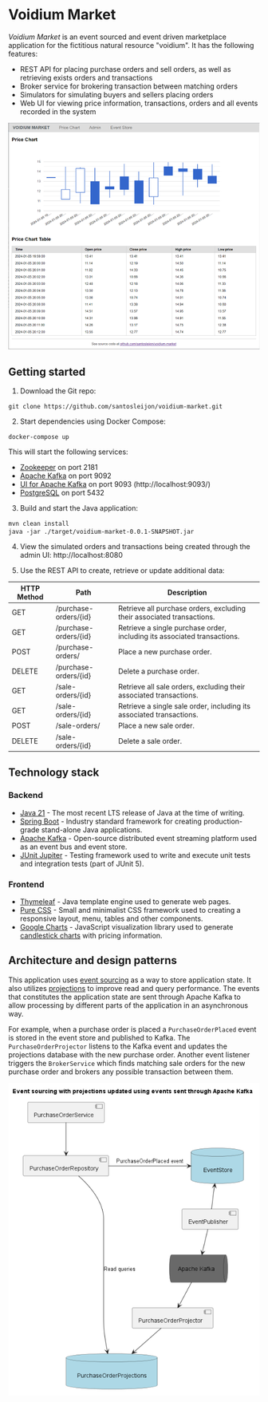 # Voidium Market

*Voidium Market* is an event sourced and event driven marketplace application for the fictitious natural resource "voidium".
It has the following features:

* REST API for placing purchase orders and sell orders, as well as retrieving exists orders and transactions
* Broker service for brokering transaction between matching orders
* Simulators for simulating buyers and sellers placing orders
* Web UI for viewing price information, transactions, orders and all events recorded in the system

![Screenshot of admin UI](https://github.com/santosleijon/voidium-market/blob/main/docs/demo.png?raw=true)

## Getting started

1. Download the Git repo:

```
git clone https://github.com/santosleijon/voidium-market.git
```

2. Start dependencies using Docker Compose:

```
docker-compose up
```

This will start the following services:

* [Zookeeper](https://github.com/apache/zookeeper) on port 2181
* [Apache Kafka](https://github.com/apache/kafka) on port 9092
* [UI for Apache Kafka](https://github.com/provectus/kafka-ui) on port 9093 (http://localhost:9093/)
* [PostgreSQL](https://www.postgresql.org/) on port 5432

3. Build and start the Java application:

```
mvn clean install
java -jar ./target/voidium-market-0.0.1-SNAPSHOT.jar
```

4. View the simulated orders and transactions being created through the admin UI: http://localhost:8080

5. Use the REST API to create, retrieve or update additional data:

| HTTP Method | Path                  | Description                                                              |
|-------------|-----------------------|--------------------------------------------------------------------------|
| GET         | /purchase-orders/{id} | Retrieve all purchase orders, excluding their associated transactions.   |
| GET         | /purchase-orders/{id} | Retrieve a single purchase order, including its associated transactions. |
| POST        | /purchase-orders/     | Place a new purchase order.                                              |
| DELETE      | /purchase-orders/{id} | Delete a purchase order.                                                 |
| GET         | /sale-orders/{id}     | Retrieve all sale orders, excluding their associated transactions.       |
| GET         | /sale-orders/{id}     | Retrieve a single sale order, including its associated transactions.     |
| POST        | /sale-orders/         | Place a new sale order.                                                  |
| DELETE      | /sale-orders/{id}     | Delete a sale order.                                                     |

## Technology stack

### Backend
  * [Java 21](https://dev.java/) - The most recent LTS release of Java at the time of writing.
  * [Spring Boot](https://github.com/spring-projects/spring-boot) - Industry standard framework for creating production-grade stand-alone Java applications.
  * [Apache Kafka](https://kafka.apache.org/) - Open-source distributed event streaming platform used as an event bus and event store.
  * [JUnit Jupiter](https://junit.org/junit5/) - Testing framework used to write and execute unit tests and integration tests (part of JUnit 5).

### Frontend
  * [Thymeleaf](https://www.thymeleaf.org/) - Java template engine used to generate web pages.
  * [Pure CSS](https://purecss.io/) - Small and minimalist CSS framework used to creating a responsive layout, menu, tables and other components.
  * [Google Charts](https://developers.google.com/chart) - JavaScript visualization library used to generate [candlestick charts](https://en.wikipedia.org/wiki/Candlestick_chart) with pricing information.

## Architecture and design patterns

This application uses [event sourcing](https://www.eventstore.com/event-sourcing) as a way to store application state. It also utilizes [projections](https://www.eventstore.com/event-sourcing#Projections) to improve read and query performance.
The events that constitutes the application state are sent through Apache Kafka to allow processing by different parts of the application in an asynchronous way.

For example, when a purchase order is placed a `PurchaseOrderPlaced` event is stored in the event store and published to Kafka. The `PurchaseOrderProjector` listens to the Kafka event and updates the projections database with the new purchase order. Another event listener triggers the `BrokerService` which finds matching sale orders for the new purchase order and brokers any possible transaction between them.

![Event sourcing with projections and Apache Kafka](https://github.com/santosleijon/voidium-market/blob/main/docs/event-sourcing-with-projections.png?raw=true)
